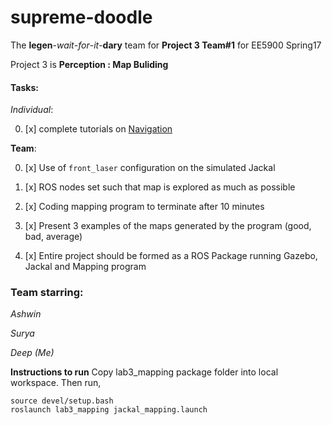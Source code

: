 # supreme-doodle
The **legen**-*wait*-*for*-*it*-**dary** team for **Project 3 Team#1** for EE5900 Spring17

Project 3 is **Perception : Map Buliding**

#### Tasks:

*Individual*:

0. [x] complete tutorials on [Navigation](https://www.clearpathrobotics.com/assets/guides/ros/ROS%20Navigation%20Basics.html)

**Team**:

0. [x] Use of `front_laser` configuration on the simulated Jackal

0. [x] ROS nodes set such that map is explored as much as possible

0. [x] Coding mapping program to terminate after 10 minutes

0. [x] Present 3 examples of the maps generated by the program (good, bad, average)

0. [x] Entire project should be formed as a ROS Package running Gazebo, Jackal and Mapping program

### Team starring:
*Ashwin*

*Surya*

*Deep (Me)*

**Instructions to run**
Copy lab3_mapping package folder into local workspace. Then run,
```
source devel/setup.bash
roslaunch lab3_mapping jackal_mapping.launch
```
